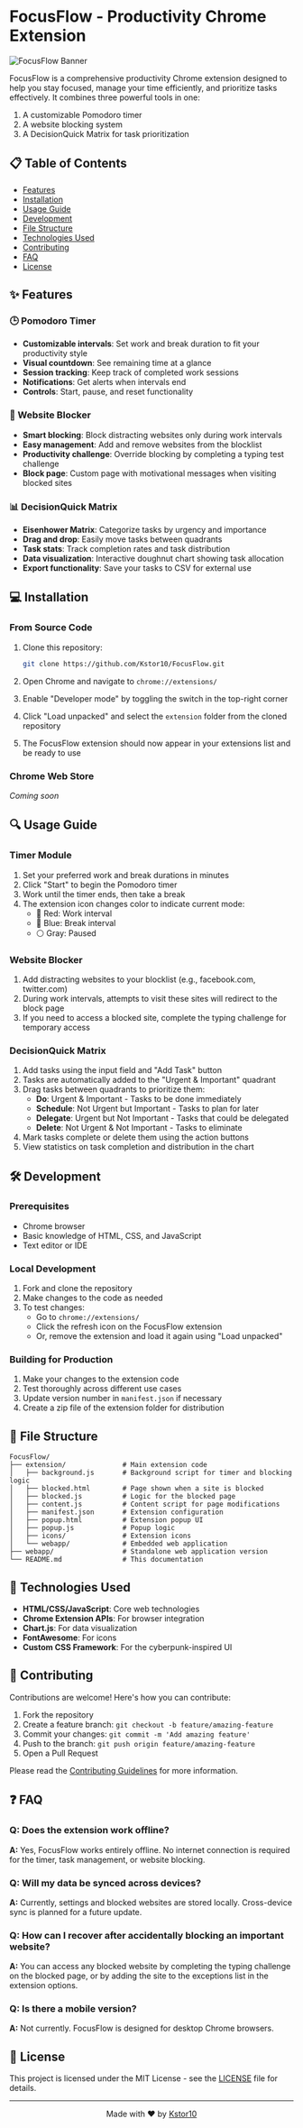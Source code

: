# FocusFlow - Productivity Chrome Extension

![FocusFlow Banner](extension/icons/icon128.png)

FocusFlow is a comprehensive productivity Chrome extension designed to help you stay focused, manage your time efficiently, and prioritize tasks effectively. It combines three powerful tools in one:

1. A customizable Pomodoro timer
2. A website blocking system
3. A DecisionQuick Matrix for task prioritization

## 📋 Table of Contents

- [Features](#features)
- [Installation](#installation)
- [Usage Guide](#usage-guide)
- [Development](#development)
- [File Structure](#file-structure)
- [Technologies Used](#technologies-used)
- [Contributing](#contributing)
- [FAQ](#faq)
- [License](#license)

## ✨ Features

### 🕒 Pomodoro Timer
- **Customizable intervals**: Set work and break duration to fit your productivity style
- **Visual countdown**: See remaining time at a glance
- **Session tracking**: Keep track of completed work sessions
- **Notifications**: Get alerts when intervals end
- **Controls**: Start, pause, and reset functionality

### 🚫 Website Blocker
- **Smart blocking**: Block distracting websites only during work intervals
- **Easy management**: Add and remove websites from the blocklist
- **Productivity challenge**: Override blocking by completing a typing test challenge
- **Block page**: Custom page with motivational messages when visiting blocked sites

### 📊 DecisionQuick Matrix
- **Eisenhower Matrix**: Categorize tasks by urgency and importance
- **Drag and drop**: Easily move tasks between quadrants
- **Task stats**: Track completion rates and task distribution
- **Data visualization**: Interactive doughnut chart showing task allocation
- **Export functionality**: Save your tasks to CSV for external use

## 💻 Installation

### From Source Code
1. Clone this repository:
   ```bash
   git clone https://github.com/Kstor10/FocusFlow.git
   ```

2. Open Chrome and navigate to `chrome://extensions/`

3. Enable "Developer mode" by toggling the switch in the top-right corner

4. Click "Load unpacked" and select the `extension` folder from the cloned repository

5. The FocusFlow extension should now appear in your extensions list and be ready to use

### Chrome Web Store
*Coming soon*

## 🔍 Usage Guide

### Timer Module
1. Set your preferred work and break durations in minutes
2. Click "Start" to begin the Pomodoro timer
3. Work until the timer ends, then take a break
4. The extension icon changes color to indicate current mode:
   - 🔴 Red: Work interval
   - 🔵 Blue: Break interval
   - ⚪ Gray: Paused

### Website Blocker
1. Add distracting websites to your blocklist (e.g., facebook.com, twitter.com)
2. During work intervals, attempts to visit these sites will redirect to the block page
3. If you need to access a blocked site, complete the typing challenge for temporary access

### DecisionQuick Matrix
1. Add tasks using the input field and "Add Task" button
2. Tasks are automatically added to the "Urgent & Important" quadrant
3. Drag tasks between quadrants to prioritize them:
   - **Do**: Urgent & Important - Tasks to be done immediately
   - **Schedule**: Not Urgent but Important - Tasks to plan for later
   - **Delegate**: Urgent but Not Important - Tasks that could be delegated
   - **Delete**: Not Urgent & Not Important - Tasks to eliminate
4. Mark tasks complete or delete them using the action buttons
5. View statistics on task completion and distribution in the chart

## 🛠️ Development

### Prerequisites
- Chrome browser
- Basic knowledge of HTML, CSS, and JavaScript
- Text editor or IDE

### Local Development
1. Fork and clone the repository
2. Make changes to the code as needed
3. To test changes:
   - Go to `chrome://extensions/`
   - Click the refresh icon on the FocusFlow extension
   - Or, remove the extension and load it again using "Load unpacked"

### Building for Production
1. Make your changes to the extension code
2. Test thoroughly across different use cases
3. Update version number in `manifest.json` if necessary
4. Create a zip file of the extension folder for distribution

## 📁 File Structure

```
FocusFlow/
├── extension/              # Main extension code
│   ├── background.js       # Background script for timer and blocking logic
│   ├── blocked.html        # Page shown when a site is blocked
│   ├── blocked.js          # Logic for the blocked page
│   ├── content.js          # Content script for page modifications
│   ├── manifest.json       # Extension configuration
│   ├── popup.html          # Extension popup UI
│   ├── popup.js            # Popup logic
│   ├── icons/              # Extension icons
│   └── webapp/             # Embedded web application
├── webapp/                 # Standalone web application version
└── README.md               # This documentation
```

## 🔧 Technologies Used

- **HTML/CSS/JavaScript**: Core web technologies
- **Chrome Extension APIs**: For browser integration
- **Chart.js**: For data visualization
- **FontAwesome**: For icons
- **Custom CSS Framework**: For the cyberpunk-inspired UI

## 👥 Contributing

Contributions are welcome! Here's how you can contribute:

1. Fork the repository
2. Create a feature branch: `git checkout -b feature/amazing-feature`
3. Commit your changes: `git commit -m 'Add amazing feature'`
4. Push to the branch: `git push origin feature/amazing-feature`
5. Open a Pull Request

Please read the [Contributing Guidelines](CONTRIBUTING.md) for more information.

## ❓ FAQ

### Q: Does the extension work offline?
**A:** Yes, FocusFlow works entirely offline. No internet connection is required for the timer, task management, or website blocking.

### Q: Will my data be synced across devices?
**A:** Currently, settings and blocked websites are stored locally. Cross-device sync is planned for a future update.

### Q: How can I recover after accidentally blocking an important website?
**A:** You can access any blocked website by completing the typing challenge on the blocked page, or by adding the site to the exceptions list in the extension options.

### Q: Is there a mobile version?
**A:** Not currently. FocusFlow is designed for desktop Chrome browsers.

## 📄 License

This project is licensed under the MIT License - see the [LICENSE](LICENSE) file for details.

---

<p align="center">Made with ❤️ by <a href="https://github.com/Kstor10">Kstor10</a></p> 